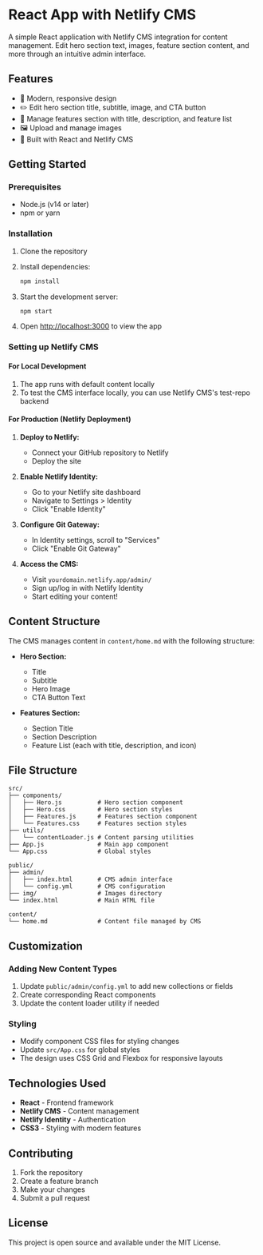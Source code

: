 # React App with Netlify CMS

A simple React application with Netlify CMS integration for content management. Edit hero section text, images, feature section content, and more through an intuitive admin interface.

## Features

- 🎨 Modern, responsive design
- ✏️ Edit hero section title, subtitle, image, and CTA button
- 📝 Manage features section with title, description, and feature list
- 🖼️ Upload and manage images
- 🚀 Built with React and Netlify CMS

## Getting Started

### Prerequisites

- Node.js (v14 or later)
- npm or yarn

### Installation

1. Clone the repository
2. Install dependencies:
   ```bash
   npm install
   ```

3. Start the development server:
   ```bash
   npm start
   ```

4. Open [http://localhost:3000](http://localhost:3000) to view the app

### Setting up Netlify CMS

#### For Local Development

1. The app runs with default content locally
2. To test the CMS interface locally, you can use Netlify CMS's test-repo backend

#### For Production (Netlify Deployment)

1. **Deploy to Netlify:**
   - Connect your GitHub repository to Netlify
   - Deploy the site

2. **Enable Netlify Identity:**
   - Go to your Netlify site dashboard
   - Navigate to Settings > Identity
   - Click "Enable Identity"

3. **Configure Git Gateway:**
   - In Identity settings, scroll to "Services"
   - Click "Enable Git Gateway"

4. **Access the CMS:**
   - Visit `yourdomain.netlify.app/admin/`
   - Sign up/log in with Netlify Identity
   - Start editing your content!

## Content Structure

The CMS manages content in `content/home.md` with the following structure:

- **Hero Section:**
  - Title
  - Subtitle
  - Hero Image
  - CTA Button Text

- **Features Section:**
  - Section Title
  - Section Description
  - Feature List (each with title, description, and icon)

## File Structure

```
src/
├── components/
│   ├── Hero.js          # Hero section component
│   ├── Hero.css         # Hero section styles
│   ├── Features.js      # Features section component
│   └── Features.css     # Features section styles
├── utils/
│   └── contentLoader.js # Content parsing utilities
├── App.js               # Main app component
└── App.css              # Global styles

public/
├── admin/
│   ├── index.html       # CMS admin interface
│   └── config.yml       # CMS configuration
├── img/                 # Images directory
└── index.html           # Main HTML file

content/
└── home.md              # Content file managed by CMS
```

## Customization

### Adding New Content Types

1. Update `public/admin/config.yml` to add new collections or fields
2. Create corresponding React components
3. Update the content loader utility if needed

### Styling

- Modify component CSS files for styling changes
- Update `src/App.css` for global styles
- The design uses CSS Grid and Flexbox for responsive layouts

## Technologies Used

- **React** - Frontend framework
- **Netlify CMS** - Content management
- **Netlify Identity** - Authentication
- **CSS3** - Styling with modern features

## Contributing

1. Fork the repository
2. Create a feature branch
3. Make your changes
4. Submit a pull request

## License

This project is open source and available under the MIT License.